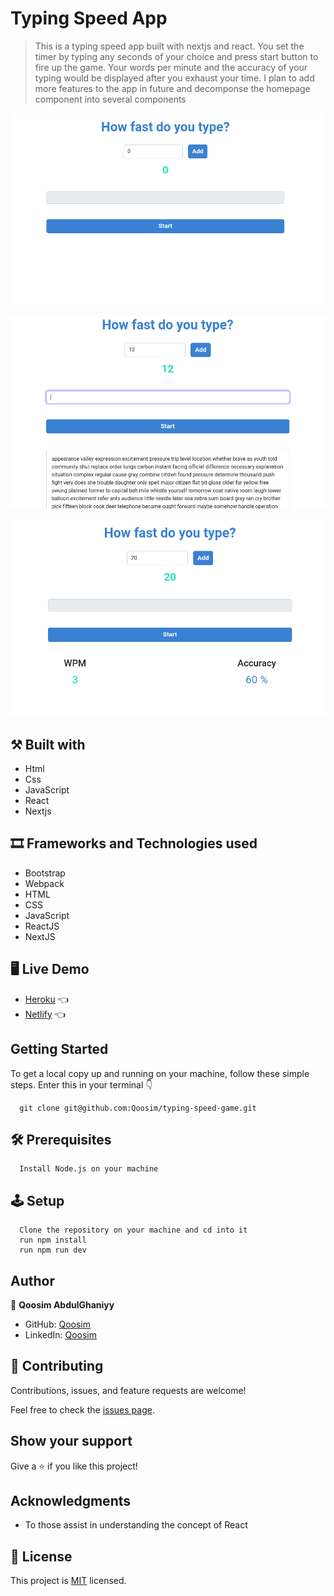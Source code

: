# Typing Speed App 

> This is a typing speed app built with nextjs and react. You set the timer by typing any seconds of your choice and press start button to fire up the game. Your words per minute and the accuracy of your typing would be displayed after you exhaust your time. I plan to add more features to the app in future and decomponse the homepage component into several components

![screenshot](./components/images/typing-game-1.png)

![screenshot](./components/images/typing-game-2.png)

![screenshot](./components/images/typing-game-3.png)

## ⚒️  Built with

- Html
- Css
- JavaScript
- React
- Nextjs

## 🎞️ Frameworks and Technologies used

- Bootstrap
- Webpack
- HTML
- CSS
- JavaScript
- ReactJS
- NextJS

## 🖥️ Live Demo
- [Heroku]() :point_left:
- [Netlify]() :point_left:

## Getting Started

To get a local copy up and running on your machine, follow these simple steps.
Enter this in your terminal 👇 
``` 
  git clone git@github.com:Qoosim/typing-speed-game.git 
``` 
## 🛠️ Prerequisites
```
  Install Node.js on your machine
```
## 🕹️ Setup
```
  Clone the repository on your machine and cd into it
  run npm install
  run npm run dev 
```
## Author

👤 **Qoosim AbdulGhaniyy**

- GitHub: [Qoosim](https://github.com/Qoosim)
- LinkedIn: [Qoosim](https://www.linkedin.com/in/qoosim)

## 🤝 Contributing

Contributions, issues, and feature requests are welcome!

Feel free to check the [issues page](../../issues/).

## Show your support

Give a ⭐️ if you like this project!

## Acknowledgments

- To those assist in understanding the concept of React 

## 📝 License

This project is [MIT](./MIT.md) licensed.
